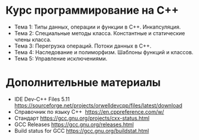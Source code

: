 # Курс программирование на С++
- Тема 1: Типы данных, операции и функции в С++. Инкапсуляция.
- Тема 2: Специальные методы класса. Константные и статические члены класса.
- Тема 3: Перегрузка операций. Потоки данных в С++.
- Тема 4: Наследование и полиморфизм. Шаблоны функций и классов.
- Тема 5: Управление исключениями.

# Дополнительные материалы
- IDE Dev-C++ Files​ 5.11​ https://sourceforge.net/projects/orwelldevcpp/files/latest/download
- Справочник по языку С++​ ​ https://en.cppreference.com/w/
- Стандарт​ https://gcc.gnu.org/projects/cxx-status.html
- GCC Releases​ https://gcc.gnu.org/releases.html
- Build status for GCC​ https://gcc.gnu.org/buildstat.html
